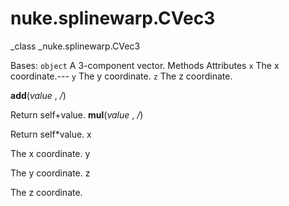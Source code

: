 # nuke.splinewarp.CVec3
_class _nuke.splinewarp.CVec3

Bases: `object`
A 3-component vector.
Methods
Attributes
`x`  The x coordinate.---
`y`  The y coordinate.
`z`  The z coordinate.

__add__(_value_ , _/_)

Return self+value.
__mul__(_value_ , _/_)

Return self*value.
x

The x coordinate.
y

The y coordinate.
z

The z coordinate.